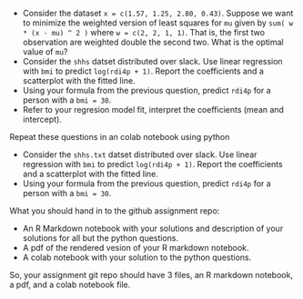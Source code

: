 * Consider the dataset `x = c(1.57, 1.25, 2.80, 0.43)`. Suppose we want to minimize the weighted version of least squares for `mu`
given by `sum( w * (x - mu) ^ 2 )` where `w = c(2, 2, 1, 1)`. That is, the first two observation are weighted double the second two. What
is the optimal value of `mu`?
* Consider the `shhs` datset distributed over slack. Use linear regression with 
  `bmi` to predict `log(rdi4p + 1)`. Report the coefficients and a scatterplot with the fitted line.
* Using your formula from the previous question, predict `rdi4p` for a person with a `bmi = 30`. 
* Refer to your regresion model fit, interpret the coefficients (mean and intercept).

Repeat these questions in an colab notebook using python

* Consider the `shhs.txt` datset distributed over slack. Use linear regression with 
  `bmi` to predict `log(rdi4p + 1)`. Report the coefficients and a scatterplot with the fitted line.
* Using your formula from the previous question, predict `rdi4p` for a person with a `bmi = 30`. 



What you should hand in to the github assignment repo: 

* An R Markdown notebook with your solutions and description of your solutions for all but the python questions.
* A pdf of the rendered vesion of your R markdown notebook.
* A colab notebook with your solution to the python questions. 

So, your assignment git repo should have 3 files, an R markdown notebook, a pdf, and a colab notebook file. 




